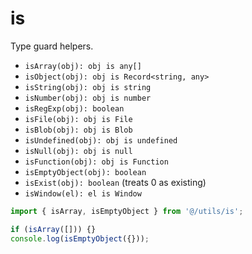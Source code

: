 # is

Type guard helpers.

- `isArray(obj): obj is any[]`
- `isObject(obj): obj is Record<string, any>`
- `isString(obj): obj is string`
- `isNumber(obj): obj is number`
- `isRegExp(obj): boolean`
- `isFile(obj): obj is File`
- `isBlob(obj): obj is Blob`
- `isUndefined(obj): obj is undefined`
- `isNull(obj): obj is null`
- `isFunction(obj): obj is Function`
- `isEmptyObject(obj): boolean`
- `isExist(obj): boolean` (treats 0 as existing)
- `isWindow(el): el is Window`

```ts
import { isArray, isEmptyObject } from '@/utils/is';

if (isArray([])) {}
console.log(isEmptyObject({}));
```
